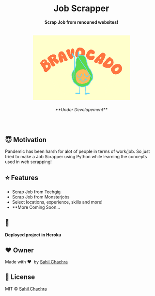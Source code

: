 <h1 align="center">Job Scrapper</h1>

<div align= "center">
  <h4>Scrap Job from renouned websites!</h4><br>
  <img src="https://github.com/SahilChachra/Job-Search-WebScrapping/blob/main/sampleimages/job.gif">
  <h6>**Under Developement**</h6>
</div>

&nbsp;&nbsp;&nbsp;&nbsp;&nbsp;&nbsp;&nbsp;&nbsp;&nbsp;&nbsp;&nbsp;&nbsp;&nbsp;&nbsp;&nbsp;&nbsp;&nbsp;&nbsp;&nbsp;&nbsp;&nbsp;&nbsp;&nbsp;&nbsp;&nbsp;&nbsp;&nbsp;&nbsp;&nbsp;&nbsp;&nbsp;&nbsp;&nbsp;&nbsp;&nbsp;

## :innocent: Motivation

Pandemic has been harsh for alot of people in terms of work/job. So just tried to make a Job Scrapper using Python while learning the concepts used in web scrapping!
 

## :star: Features
<ul>
    <li>Scrap Job from Techgig</li>
    <li>Scrap Job from Monsterjobs</li>
    <li>Select locations, experience, skills and more!</li>
    <li>**More Coming Soon...</li>
</ul>

## :key: 

####  Deployed project in Heroku

## :heart: Owner
Made with :heart:&nbsp;  by [Sahil Chachra](https://github.com/SahilChachra)

## :eyes: License
MIT © [Sahil Chachra](https://github.com/SahilChachra/Job-Search-WebScrapping/blob/main/LICENSE)
